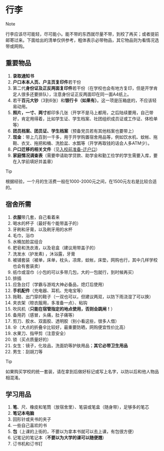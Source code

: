# 行李

> [!NOTE]
>
> 行李应该尽可能轻，尽可能小。能不带的东西就尽量不带，到校了再买；或者提前邮寄过来。下面给出的清单仅供参考，粗体表示必带物品，其它物品则为看情况选带或网购。

## 重要物品

1. **录取通知书**
2. **户口本本人页、户主页复印件**若干份
3. 第二代**身份证及正反两面复印件**若干份（在学校也会有地方复印，但是开学肯定人很多还要排队），注意身份证正反两面印在同一面A4纸上。
4. 若干**百元大钞**（3到6张）和**银行卡（如果有）**。这一项是压箱底的，不应该轻易动用。
5. **照片，一寸、两寸**都印多几张（开学不是马上都用，之后陆续要用，自己带好，肯定用得着，比如学生证、学生档案、社团组织成员证或工作证、体检单等）
6. **团员档案、团员证、学生档案**（预备党员若有其他档案也要带上）
7. **现金**：带上几百到一千多，用于开学购置宿舍用品等，例如饮水机、蚊帐、拖鞋、衣叉、拖把和桶、洗脸盆、水瓢等（开学再取钱的话会人多ATM少）。
8. **户口迁移的相关文件**（见[入校前准备-迁户口](preparations/accommodation?id=迁户口)）
9. **家庭情况调查表**（需要申请助学贷款、助学金和勤工俭学的学生需要入库，要在入学前填好并盖章）

> [!TIP]
>
> 根据经验，一个月的生活费一般在1000-2000元之间，在1500元左右是比较合适的。

## 宿舍所需

1. **衣服**带几套，自己看着来
2. 喝水的杯子（最好有个能带盖子的）
3. 牙刷和牙膏，以及刷牙用的水杯
4. 毛巾，浴巾
5. 水桶加脸盆组合
6. 肥皂和洗衣液，以及皂盒（建议用带盖子的）
7. 洗发水（护发素) ，沐浴露，牙膏
8. 被铺套装（被单，床单，枕头，凉席，蚊帐，床垫，网购也行，其中几样学校也会有套装卖）
9. 纸巾或湿巾（小包的可以多带几包，大的一包就行，到时候再买）
10. 排插
11. 应急台灯（学霸与游戏大神必备品，熄灯后使用）
12. **手机配件**（充电器、耳机、充电宝等）
13. 拖鞋、出门穿的鞋子（一双也可以，但建议两双，以防下雨浇湿了可以换） 
14. 夹衣架（晾衣服用，多准备一点）、粘钩
15. 吹风机（**只能在宿管指定的地点使用，否则会跳闸！**）
16. 备用药（感冒，头痛，肚子痛等）
17. 剪刀、胶水、双面胶、透明胶（别小看这些，很多人借）
18. 伞（大点的折叠伞比较好，最重要防晒，网购便宜性价比高）
19. 水果刀、指甲剪（注意安全）
20. 锁（买点质量好的）
21. 女生：镜子，化妆品，洗面奶等护肤用品；**其它必带卫生用品**
22. 男生：刮胡刀等

> [!TIP]
>
> 如果购买学校的统一套装，请在拿到后做好标记或写上名字，以防以后和他人物品相混淆。

## 学习用品

1. **笔**、尺、橡皮和笔筒（放宿舍里）、笔袋或笔盒（随身带），足够多的笔芯
2. **笔记本电脑**
3. 回形针或夹书的夹子
4. 一些自己喜欢的书
5. **包**（上课的上街的，不要以为拿本书就可以去上课，有包很方便）
6. 记笔记的笔记本（**不要以为大学的课可以随便翘**）
7. 订书机和订书钉

